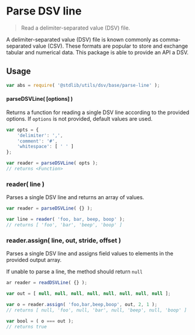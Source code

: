 <!--

@license Apache-2.0

Copyright (c) 2022 The Stdlib Authors.

Licensed under the Apache License, Version 2.0 (the "License");
you may not use this file except in compliance with the License.
You may obtain a copy of the License at

   http://www.apache.org/licenses/LICENSE-2.0

Unless required by applicable law or agreed to in writing, software
distributed under the License is distributed on an "AS IS" BASIS,
WITHOUT WARRANTIES OR CONDITIONS OF ANY KIND, either express or implied.
See the License for the specific language governing permissions and
limitations under the License.

-->

# Parse DSV line

> Read a delimiter-separated value (DSV) file.

<section class="intro">

A delimiter-separated value (DSV) file is known commonly as comma-separated value (CSV). These formats are popular to store and exchange tabular and numerical data. This package is able to provide an API  a DSV.

</section>

<!-- /.intro -->

<section class="usage">

## Usage

```javascript
var abs = require( '@stdlib/utils/dsv/base/parse-line' );
```

#### parseDSVLine( [options] )

Returns a function for reading a single DSV line according to the provided options. If `options` is not provided, default values are used.

```javascript
var opts = {
    'delimiter': ',',
    'comment': '#',
    'whitespace': [ ' ' ]
};

var reader = parseDSVLine( opts );
// returns <Function>
```

### reader( line )

Parses a single DSV line and returns an array of values.

```javascript
var reader = parseDSVLine( {} );

var line = reader( 'foo, bar, beep, boop' );
// returns [ 'foo', 'bar', 'beep', 'boop' ]
```

### reader.assign( line, out, stride, offset )

Parses a single DSV line and assigns field values to elements in the provided output array.

If unable to parse a line, the method should return `null`

```javascript
ar reader = readDSVLine( {} );

var out = [ null, null, null, null, null, null, null, null ];

var o = reader.assign( 'foo,bar,beep,boop', out, 2, 1 );
// returns [ null, 'foo', null, 'bar', null, 'beep', null, 'boop' ]

var bool = ( o === out );
// returns true
```

</section>

<!-- /.usage -->

